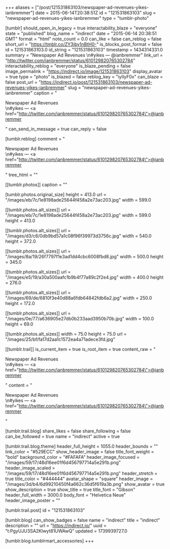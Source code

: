 +++
aliases = ["/post/121531863103/newspaper-ad-revenues-yikes-ianbremmer"]
date = 2015-06-14T20:38:51Z
id = "121531863103"
slug = "newspaper-ad-revenues-yikes-ianbremmer"
type = "tumblr-photo"

[tumblr]
should_open_in_legacy = true
interactability_blaze = "everyone"
state = "published"
blog_name = "indirect"
date = "2015-06-14 20:38:51 GMT"
format = "html"
note_count = 0.0
can_like = false
can_reblog = false
short_url = "https://tmblr.co/ZY3jby1nBtH0-"
is_blocks_post_format = false
id = 121531863103.0
id_string = "121531863103"
timestamp = 1434314331.0
summary = "Newspaper Ad Revenues \n#yikes — @ianbremmer"
link_url = "http://twitter.com/ianbremmer/status/610129820765302784"
interactability_reblog = "everyone"
is_blaze_pending = false
image_permalink = "https://indirect.io/image/121531863103"
display_avatar = true
type = "photo"
is_blazed = false
reblog_key = "iylIyF0x"
can_blaze = false
post_url = "https://indirect.io/post/121531863103/newspaper-ad-revenues-yikes-ianbremmer"
slug = "newspaper-ad-revenues-yikes-ianbremmer"
caption = "<p>Newspaper Ad Revenues <br/>\n#yikes — <a href=\"http://twitter.com/ianbremmer/status/610129820765302784\">@ianbremmer</a></p>"
can_send_in_message = true
can_reply = false

[tumblr.reblog]
comment = "<p>Newspaper Ad Revenues <br>\n#yikes — <a href=\"http://twitter.com/ianbremmer/status/610129820765302784\">@ianbremmer</a></p>"
tree_html = ""

[[tumblr.photos]]
caption = ""

[tumblr.photos.original_size]
height = 413.0
url = "/images/eb/7c/1e8198ade25644f458a2e73ac203.jpg"
width = 599.0

[[tumblr.photos.alt_sizes]]
url = "/images/eb/7c/1e8198ade25644f458a2e73ac203.jpg"
width = 599.0
height = 413.0

[[tumblr.photos.alt_sizes]]
url = "/images/d3/c6/0db9bd57a1c08f96f39973d3756c.jpg"
width = 540.0
height = 372.0

[[tumblr.photos.alt_sizes]]
url = "/images/8a/19/26f7797f1e3ad1dd4cbc6008fbd8.jpg"
width = 500.0
height = 345.0

[[tumblr.photos.alt_sizes]]
url = "/images/e5/19/a30a500aafc1b9b4f77a89c2f2e4.jpg"
width = 400.0
height = 276.0

[[tumblr.photos.alt_sizes]]
url = "/images/69/de/6810f3e40d88a6fdb64842fdb6a2.jpg"
width = 250.0
height = 172.0

[[tumblr.photos.alt_sizes]]
url = "/images/0e/77/a636905e27db0b233aad3950b70b.jpg"
width = 100.0
height = 69.0

[[tumblr.photos.alt_sizes]]
width = 75.0
height = 75.0
url = "/images/25/bf/fa17d2aa1c1572ea4a71adece3fd.jpg"

[[tumblr.trail]]
is_current_item = true
is_root_item = true
content_raw = "<p>Newspaper Ad Revenues <br>\n#yikes — <a href=\"http://twitter.com/ianbremmer/status/610129820765302784\">@ianbremmer</a></p>"
content = "<p>Newspaper Ad Revenues <br />\n#yikes &mdash; <a href=\"http://twitter.com/ianbremmer/status/610129820765302784\">@ianbremmer</a></p>"

[tumblr.trail.blog]
share_likes = false
share_following = false
can_be_followed = true
name = "indirect"
active = true

[tumblr.trail.blog.theme]
header_full_height = 1055.0
header_bounds = ""
link_color = "#529ECC"
show_header_image = false
title_font_weight = "bold"
background_color = "#FAFAFA"
header_image_focused = "/images/59/17/48d16ee01f6d456797714a5e291b.png"
header_image_scaled = "/images/59/17/48d16ee01f6d456797714a5e291b.png"
header_stretch = true
title_color = "#444444"
avatar_shape = "square"
header_image = "/images/3d/b4/6d99210450f4a662c36d5f619a3b.png"
show_avatar = true
show_description = true
show_title = true
title_font = "Gibson"
header_full_width = 3000.0
body_font = "Helvetica Neue"
header_image_poster = ""

[tumblr.trail.post]
id = "121531863103"

[tumblr.blog]
can_show_badges = false
name = "indirect"
title = "indirect"
description = ""
url = "https://indirect.io/"
uuid = "t:PgyUJU3SA2Klwyt81UWAwQ"
updated = 1739939727.0

[tumblr.blog.tumblrmart_accessories]
+++
